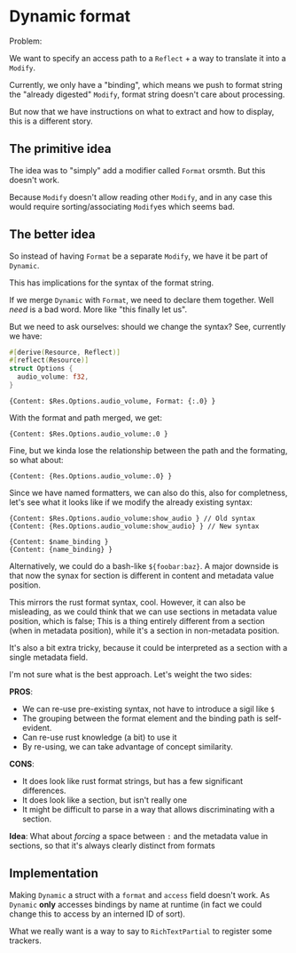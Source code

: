 # Dynamic format

Problem:

We want to specify an access path to a `Reflect` + a way to translate
it into a `Modify`.

Currently, we only have a "binding", which means we push to format string the
"already digested" `Modify`, format string doesn't care about processing.

But now that we have instructions on what to extract and how to display, this
is a different story.

## The primitive idea

The idea was to "simply" add a modifier called `Format` orsmth. But this doesn't
work.

Because `Modify` doesn't allow reading other `Modify`, and in any case this would
require sorting/associating `Modify`es which seems bad.

## The better idea

So instead of having `Format` be a separate `Modify`, we have it be part of
`Dynamic`.

This has implications for the syntax of the format string.

If we merge `Dynamic` with `Format`, we need to declare them together. Well
_need_ is a bad word. More like "this finally let us".

But we need to ask ourselves: should we change the syntax?
See, currently we have:

```rust
#[derive(Resource, Reflect)]
#[reflect(Resource)]
struct Options {
  audio_volume: f32,
}
```

```
{Content: $Res.Options.audio_volume, Format: {:.0} }
```

With the format and path merged, we get:

```
{Content: $Res.Options.audio_volume:.0 }
```

Fine, but we kinda lose the relationship between the path and the formating,
so what about:

```
{Content: {Res.Options.audio_volume:.0} }
```

Since we have named formatters, we can also do this, also for completness, let's
see what it looks like if we modify the already existing syntax:

```
{Content: $Res.Options.audio_volume:show_audio } // Old syntax
{Content: {Res.Options.audio_volume:show_audio} } // New syntax

{Content: $name_binding }
{Content: {name_binding} }
```

Alternatively, we could do a bash-like `${foobar:baz}`. A major downside is that
now the synax for section is different in content and metadata value position.

This mirrors the rust format syntax, cool. However, it can also be misleading,
as we could think that we can use sections in metadata value position, which
is false; This is a thing entirely different from a section (when in metadata
position), while it's a section in non-metadata position.

It's also a bit extra tricky, because it could be interpreted as a section
with a single metadata field.

I'm not sure what is the best approach. Let's weight the two sides:

**PROS**:

- We can re-use pre-existing syntax, not have to introduce a sigil like `$`
- The grouping between the format element and the binding path is self-evident.
- Can re-use rust knowledge (a bit) to use it
- By re-using, we can take advantage of concept similarity.

**CONS**:

- It does look like rust format strings, but has a few significant differences.
- It does look like a section, but isn't really one
- It might be difficult to parse in a way that allows discriminating with a
  section.

**Idea**: What about _forcing_ a space between `:` and the metadata value in
sections, so that it's always clearly distinct from formats

## Implementation

Making `Dynamic` a struct with a `format` and `access` field doesn't work. As
`Dynamic` **only** accesses bindings by name at runtime (in fact we could
change this to access by an interned ID of sort).

What we really want is a way to say to `RichTextPartial` to register some trackers.